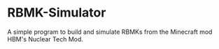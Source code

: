 # RBMK-Simulator
A simple program to build and simulate RBMKs from the Minecraft mod HBM's Nuclear Tech Mod.
